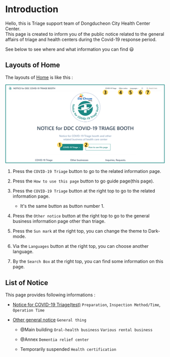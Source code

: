 # Introduction

Hello, this is Triage support team of Dongducheon City Health Center Center.  
This page is created to inform you of the public notice related to the general affairs of triage and health centers during the Covid-19 response period.

See below to see where and what information you can find :smiley:

## Layouts of Home

The layouts of [Home](../) is like this :

![layout-guide-01](./guide-rayout-01.png)

1. Press the `COVID-19 Triage` button to go to the related information page.

1. Press the `How to use this page` button to go guide page(this page).

1. Press the `COVID-19 Triage` button at the right top to go to the related information page.

    - It's the same button as button number 1.

1. Press the `Other notice` button at the right top to go to the general business information page other than triage.

1. Press the `Sun mark` at the right top, you can change the theme to Dark-mode.

1. Via the `Languages` button at the right top, you can choose another language.

1. By the `Search Box` at the right top, you can find some information on this page.

## List of Notice

This page provides following informations :

- [Notice for COVID-19 Triage(test)](../covid-19/) `Preparation`, `Inspection Method/Time`, `Operation Time`

- [Other general notice](../other/) `General thing`

  - @Main building `Oral-health business` `Various rental business`

  - @Annex `Dementia relief center`

  - Temporarily suspended `Health certification`
